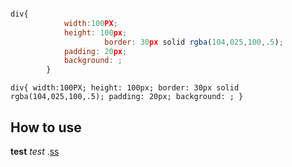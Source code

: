 ```javascript

div{
            width:100PX;
            height: 100px;
                     border: 30px solid rgba(104,025,100,.5);
            padding: 20px;
            background: ;
        }
```
`
div{
            width:100PX;
            height: 100px;
                     border: 30px solid rgba(104,025,100,.5);
            padding: 20px;
            background: ;
        }
`
## How to use
**test** *test*
.[ss](../多背景.html)
[^iii]: gdfgdsgs

[^footnote2]: 这是另一个 *注脚* 的 **文本**。

